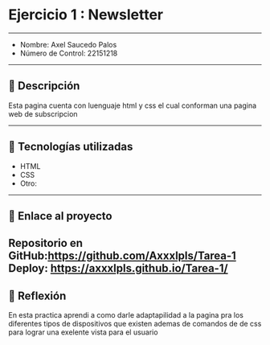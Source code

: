 # Ejercicio 1 : Newsletter

---

- Nombre: Axel Saucedo Palos
- Número de Control: 22151218

---

## 📌 Descripción
Esta pagina cuenta con luenguaje html y css el cual conforman una pagina web de subscripcion 

---

## 🚀 Tecnologías utilizadas
- HTML  
- CSS  
- Otro: 

---

## 🔗 Enlace al proyecto
Repositorio en GitHub:https://github.com/Axxxlpls/Tarea-1
Deploy: https://axxxlpls.github.io/Tarea-1/
---

## 📝 Reflexión
En esta practica aprendi a como darle adaptapilidad a la pagina pra los diferentes tipos de dispositivos que existen ademas de comandos de de css para lograr una
exelente vista para el usuario 
